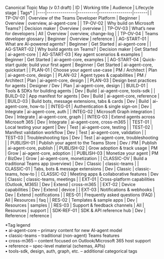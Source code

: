 Canonical Topic Map (v 0.1 draft)
| ID | Working title | Audience | Lifecycle stage | Tags* |
|----|---------------|----------|-----------------|-------|
| TP-OV-01 | Overview of the Teams Developer Platform | Beginner | Overview | overview, ai-agent-core |
| TP-OV-02 | Why build on Microsoft Teams? | Decision maker | Overview | overview |
| TP-OV-03 | What’s new for developers | All | Overview | overview, change-log |
| TP-OV-04 | Teams developer glossary | Beginner | Overview | reference |
| AG-START-01 | What are AI-powered agents? | Beginner | Get Started | ai-agent-core |
| AG-START-02 | Why build agents on Teams? | Decision maker | Get Started | ai-agent-core |
| AG-START-03 | Key agent scenarios & examples | Beginner | Get Started | ai-agent-core, examples |
| AG-START-04 | Quick-start guide: build your first agent | Beginner | Get Started | ai-agent-core, quickstart |
| PLAN-01 | Choose your agent use-case | PM / Architect | Plan | ai-agent-core, design |
| PLAN-02 | Agent types & capabilities | PM / Architect | Plan | ai-agent-core, design |
| PLAN-03 | Design best practices for agents | Designer / Dev | Plan | ai-agent-core, design |
| BUILD-01 | Tools & SDKs for building agents | Dev | Build | ai-agent-core, tools-sdk |
| BUILD-02 | App manifest for agents | Dev | Build | ai-agent-core, reference |
| BUILD-03 | Build bots, message extensions, tabs & cards | Dev | Build | ai-agent-core, how-to |
| INTEG-01 | Authentication & single sign-on | Dev | Integrate | ai-agent-core, auth |
| INTEG-02 | Microsoft Graph integration | Dev | Integrate | ai-agent-core, graph |
| INTEG-03 | Extend agents across Microsoft 365 | Dev | Integrate | ai-agent-core, cross-m365 |
| TEST-01 | Local testing your agent | Dev | Test | ai-agent-core, testing |
| TEST-02 | Manifest validation workflow | Dev | Test | ai-agent-core, validation |
| TEST-03 | Troubleshooting tips | Dev | Test | ai-agent-core, troubleshooting |
| PUBLISH-01 | Publish your agent to the Teams Store | Dev / PM | Publish | ai-agent-core, publish |
| PUBLISH-02 | Grow adoption & track usage | PM | Grow | ai-agent-core, adoption |
| PUBLISH-03 | Monetize your agent | PM / BizDev | Grow | ai-agent-core, monetization |
| CLASSIC-OV | Build a traditional Teams app (overview) | Dev | Classic | classic-teams |
| CLASSIC-01 | Tabs, bots & message extensions | Dev | Classic | classic-teams, how-to |
| CLASSIC-02 | Meeting apps & collaborative features | Dev | Classic | classic-teams, meetings |
| EXT-01 | Cross-platform capabilities (Outlook, M365) | Dev | Extend | cross-m365 |
| EXT-02 | Device capabilities | Dev | Extend | device |
| EXT-03 | Notifications & webhooks | Dev | Extend | notifications |
| RES-01 | Frequently asked questions (FAQ) | All | Resources | faq |
| RES-02 | Templates & sample apps | Dev | Resources | samples |
| RES-03 | Support & feedback channels | All | Resources | support |
| SDK-REF-01 | SDK & API reference hub | Dev | Reference | reference |

*Tag legend  
• ai-agent-core – primary content for new AI-agent model  
• classic-teams – traditional (non-agent) Teams features  
• cross-m365 – content focused on Outlook/Microsoft 365 host support  
• reference – spec-level material (schemas, APIs)  
• tools-sdk, design, auth, graph, etc. – additional categorical tags
